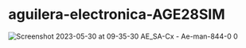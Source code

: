# aguilera-electronica-AGE28SIM
![Screenshot 2023-05-30 at 09-35-30 AE_SA-Cx - Ae-man-844-0 0](https://github.com/wikicode96/aguilera-electronica-AGE28SIM/assets/101192857/765a5fb6-0d66-4f67-be74-a33481c321a2)
